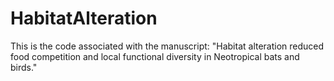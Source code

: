 # HabitatAlteration
This is the code associated with the manuscript: "Habitat alteration reduced food competition and local functional diversity in Neotropical bats and birds."
